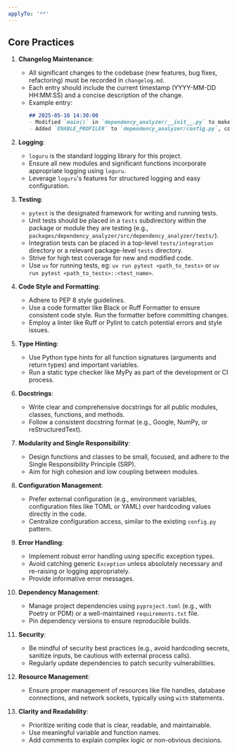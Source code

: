 ```yaml
---
applyTo: '**'
---
```

## Core Practices

1.  **Changelog Maintenance**:
    *   All significant changes to the codebase (new features, bug fixes, refactoring) must be recorded in `changelog.md`.
    *   Each entry should include the current timestamp (YYYY-MM-DD HH:MM:SS) and a concise description of the change.
    *   Example entry:
        ```markdown
        ## 2025-05-16 14:30:00
        - Modified `main()` in `dependency_analyzer/__init__.py` to make profiling optional based on `config.ENABLE_PROFILER`.
        - Added `ENABLE_PROFILER` to `dependency_analyzer/config.py`, controllable via the `DEPENDENCY_ANALYZER_ENABLE_PROFILER` environment variable.
        ```

2.  **Logging**:
    *   `loguru` is the standard logging library for this project.
    *   Ensure all new modules and significant functions incorporate appropriate logging using `loguru`.
    *   Leverage `loguru`'s features for structured logging and easy configuration.

3.  **Testing**:
    *   `pytest` is the designated framework for writing and running tests.
    *   Unit tests should be placed in a `tests` subdirectory within the package or module they are testing (e.g., `packages/dependency_analyzer/src/dependency_analyzer/tests/`).
    *   Integration tests can be placed in a top-level `tests/integration` directory or a relevant package-level `tests` directory.
    *   Strive for high test coverage for new and modified code.
    *   Use `uv` for running tests, eg: `uv run pytest <path_to_tests>` or `uv run pytest <path_to_tests>::<test_name>`.

4.  **Code Style and Formatting**:
    *   Adhere to PEP 8 style guidelines.
    *   Use a code formatter like Black or Ruff Formatter to ensure consistent code style. Run the formatter before committing changes.
    *   Employ a linter like Ruff or Pylint to catch potential errors and style issues.

5.  **Type Hinting**:
    *   Use Python type hints for all function signatures (arguments and return types) and important variables.
    *   Run a static type checker like MyPy as part of the development or CI process.

6.  **Docstrings**:
    *   Write clear and comprehensive docstrings for all public modules, classes, functions, and methods.
    *   Follow a consistent docstring format (e.g., Google, NumPy, or reStructuredText).

7.  **Modularity and Single Responsibility**:
    *   Design functions and classes to be small, focused, and adhere to the Single Responsibility Principle (SRP).
    *   Aim for high cohesion and low coupling between modules.

8.  **Configuration Management**:
    *   Prefer external configuration (e.g., environment variables, configuration files like TOML or YAML) over hardcoding values directly in the code.
    *   Centralize configuration access, similar to the existing `config.py` pattern.

9. **Error Handling**:
    *   Implement robust error handling using specific exception types.
    *   Avoid catching generic `Exception` unless absolutely necessary and re-raising or logging appropriately.
    *   Provide informative error messages.

10. **Dependency Management**:
    *   Manage project dependencies using `pyproject.toml` (e.g., with Poetry or PDM) or a well-maintained `requirements.txt` file.
    *   Pin dependency versions to ensure reproducible builds.

11. **Security**:
    *   Be mindful of security best practices (e.g., avoid hardcoding secrets, sanitize inputs, be cautious with external process calls).
    *   Regularly update dependencies to patch security vulnerabilities.

12. **Resource Management**:
    *   Ensure proper management of resources like file handles, database connections, and network sockets, typically using `with` statements.

13. **Clarity and Readability**:
    *   Prioritize writing code that is clear, readable, and maintainable.
    *   Use meaningful variable and function names.
    *   Add comments to explain complex logic or non-obvious decisions.